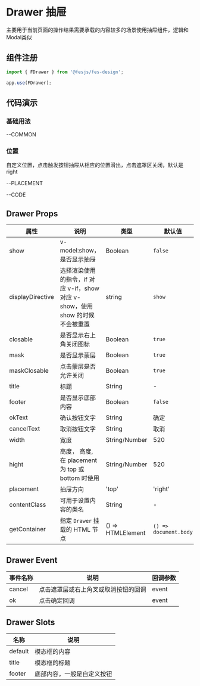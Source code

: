 # Drawer 抽屉

主要用于当前页面的操作结果需要承载的内容较多的场景使用抽屉组件，逻辑和Modal类似

## 组件注册

```js
import { FDrawer } from '@fesjs/fes-design';

app.use(FDrawer);
```

## 代码演示

### 基础用法


--COMMON

### 位置

自定义位置，点击触发按钮抽屉从相应的位置滑出，点击遮罩区关闭，默认是right

--PLACEMENT

--CODE

## Drawer Props

| 属性             | 说明                                                                           | 类型              | 默认值                |
| ---------------- | ------------------------------------------------------------------------------ | ----------------- | --------------------- |
| show             | v-model:show，是否显示抽屉                                                   | Boolean           | `false`               |
| displayDirective | 选择渲染使用的指令，if 对应 v-if，show 对应 v-show，使用 show 的时候不会被重置 | string            | `show`                |
| closable         | 是否显示右上角关闭图标                                                         | Boolean           | `true`                |
| mask             | 是否显示蒙层                                                                   | Boolean           | `true`                |
| maskClosable     | 点击蒙层是否允许关闭                                                           | Boolean           | `true`                |
| title            | 标题                                                                           | String            | -                     |
| footer           | 是否显示底部内容                                                               | Boolean           | `false`                |
| okText           | 确认按钮文字                                                                   | String            | 确定                  |
| cancelText       | 取消按钮文字                                                                   | String            | 取消                  |
| width            | 宽度                                                                           | String/Number     | 520                   |
| hight            | 高度， 高度, 在 placement 为 top 或 bottom 时使用                                 | String/Number     | 520                   |
| placement        | 抽屉方向                                                           | 'top' | 'right' | 'bottom' | 'left'      | 'right'                   |
| contentClass     | 可用于设置内容的类名                                                           | String            | -                     |
| getContainer     | 指定 `Drawer` 挂载的 HTML 节点                                                  | () => HTMLElement | `() => document.body` |

## Drawer Event

| 事件名称 | 说明                                 | 回调参数 |
| -------- | ------------------------------------ | -------- |
| cancel   | 点击遮罩层或右上角叉或取消按钮的回调 | event    |
| ok       | 点击确定回调                         | event    |

## Drawer Slots

| 名称    | 说明                       |
| ------- | -------------------------- |
| default | 模态框的内容               |
| title   | 模态框的标题               |
| footer  | 底部内容，一般是自定义按钮 |
